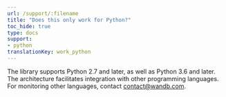 ```yaml
---
url: /support/:filename
title: "Does this only work for Python?"
toc_hide: true
type: docs
support:
- python
translationKey: work_python
---
```

The library supports Python 2.7 and later, as well as Python 3.6 and later. The architecture facilitates integration with other programming languages. For monitoring other languages, contact [contact@wandb.com](mailto:contact@wandb.com).
